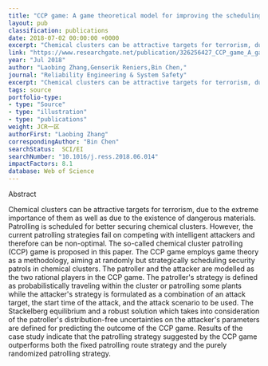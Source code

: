 ```yaml
---
title: "CCP game: A game theoretical model for improving the scheduling of chemical cluster patrolling"
layout: pub
classification: publications
date: 2018-07-02 00:00:00 +0000
excerpt: "Chemical clusters can be attractive targets for terrorism, due to the extreme importance of them as well as due to the existence of dangerous materials. Patrolling is scheduled for better securing chemical clusters. However, the current patrolling strategies fail on competing with intelligent attackers and therefore can be non-optimal. The so-calle..."
link: "https://www.researchgate.net/publication/326256427_CCP_game_A_game_theoretical_model_for_improving_the_scheduling_of_chemical_cluster_patrolling"
year: "Jul 2018"
author: "Laobing Zhang,Genserik Reniers,Bin Chen,"
journal: "Reliability Engineering & System Safety"
excerpt: "Chemical clusters can be attractive targets for terrorism, due to the extreme importance of them as well as due to the existence of dangerous materials. Patrolling is scheduled for better securing chemical clusters. However, the current patrolling strategies fail on competing with intelligent attackers and therefore can be non-optimal. The so-calle..."
tags: source
portfolio-type: 
- type: "Source"
- type: "illustration"
- type: "publications"
weight: JCR一区
authorFirst: "Laobing Zhang"
correspondingAuthor: "Bin Chen"
searchStatus:  SCI/EI
searchNumber: "10.1016/j.ress.2018.06.014"
impactFactors: 8.1
database: Web of Science
---
```

Abstract

Chemical clusters can be attractive targets for terrorism, due to the extreme importance of them as well as due to the existence of dangerous materials. Patrolling is scheduled for better securing chemical clusters. However, the current patrolling strategies fail on competing with intelligent attackers and therefore can be non-optimal. The so-called chemical cluster patrolling (CCP) game is proposed in this paper. The CCP game employs game theory as a methodology, aiming at randomly but strategically scheduling security patrols in chemical clusters. The patroller and the attacker are modelled as the two rational players in the CCP game. The patroller's strategy is defined as probabilistically traveling within the cluster or patrolling some plants while the attacker's strategy is formulated as a combination of an attack target, the start time of the attack, and the attack scenario to be used. The Stackelberg equilibrium and a robust solution which takes into consideration of the patroller's distribution-free uncertainties on the attacker's parameters are defined for predicting the outcome of the CCP game. Results of the case study indicate that the patrolling strategy suggested by the CCP game outperforms both the fixed patrolling route strategy and the purely randomized patrolling strategy.